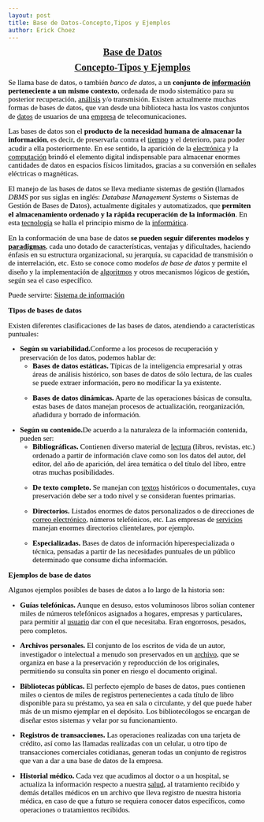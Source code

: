 ```yaml
---
layout: post
title: Base de Datos-Concepto,Tipos y Ejemplos
author: Erick Choez
---
```

<p style='margin-top:0cm;margin-right:0cm;margin-bottom:10.0pt;margin-left:0cm;line-height:115%;font-size:15px;font-family:"Calibri","sans-serif";text-align:center;'><strong><a href="https://concepto.de/base-de-datos/"><span style="font-size: 20px;">Base de Datos</span></a></strong></p>
<p style='margin-top:0cm;margin-right:0cm;margin-bottom:10.0pt;margin-left:0cm;line-height:115%;font-size:15px;font-family:"Calibri","sans-serif";text-align:center;'><span style="color:blue;text-decoration:underline;"><strong><a href="https://concepto.de/base-de-datos/"><span style="font-size: 20px;">Concepto-Tipos y Ejemplos</span></a></strong></span></p>
<p style='margin-top:0cm;margin-right:0cm;margin-bottom:10.0pt;margin-left:0cm;line-height:115%;font-size:15px;font-family:"Calibri","sans-serif";'><span style="color:black;">Se llama base de datos, o tambi&eacute;n <em>banco de datos</em>, a un <strong>conjunto de <a href="https://concepto.de/informacion/"><span style="color:black;text-decoration:none;">informaci&oacute;n</span></a> perteneciente a un mismo contexto</strong>, ordenada de modo sistem&aacute;tico para su posterior recuperaci&oacute;n, <a href="https://concepto.de/analisis-3/"><span style="color:black;text-decoration:none;">an&aacute;lisis</span></a> y/o transmisi&oacute;n. Existen actualmente muchas formas de bases de datos, que van desde una biblioteca hasta los vastos conjuntos de <a href="https://concepto.de/dato-en-informatica/"><span style="color:black;text-decoration:none;">datos</span></a> de usuarios de una <a href="https://concepto.de/empresa/"><span style="color:black;text-decoration:none;">empresa</span></a> de telecomunicaciones.</span></p>
<p style='margin-top:0cm;margin-right:0cm;margin-bottom:10.0pt;margin-left:0cm;line-height:115%;font-size:15px;font-family:"Calibri","sans-serif";'><span style="color:black;">Las bases de datos son el <strong>producto de la necesidad humana de almacenar la informaci&oacute;n</strong>, es decir, de preservarla contra el <a href="https://concepto.de/tiempo/"><span style="color:black;text-decoration:none;">tiempo</span></a> y el deterioro, para poder acudir a ella posteriormente. En ese sentido, la aparici&oacute;n de la <a href="https://concepto.de/electronica/"><span style="color:black;text-decoration:none;">electr&oacute;nica</span></a> y la <a href="https://concepto.de/computacion/"><span style="color:black;text-decoration:none;">computaci&oacute;n</span></a> brind&oacute; el elemento digital indispensable para almacenar enormes cantidades de datos en espacios f&iacute;sicos limitados, gracias a su conversi&oacute;n en se&ntilde;ales el&eacute;ctricas o magn&eacute;ticas.</span></p>
<p style='margin-top:0cm;margin-right:0cm;margin-bottom:10.0pt;margin-left:0cm;line-height:115%;font-size:15px;font-family:"Calibri","sans-serif";'><span style="color:black;">El manejo de las bases de datos se lleva mediante sistemas de gesti&oacute;n (llamados <em>DBMS</em> por sus siglas en ingl&eacute;s: <em>Database Management Systems</em> o Sistemas de Gesti&oacute;n de Bases de Datos), actualmente digitales y automatizados, que <strong>permiten el almacenamiento ordenado y la r&aacute;pida recuperaci&oacute;n de la informaci&oacute;n</strong>. En esta <a href="https://concepto.de/tecnologia/"><span style="color:black;text-decoration:none;">tecnolog&iacute;a</span></a> se halla el principio mismo de la <a href="https://concepto.de/informatica/"><span style="color:black;text-decoration:none;">inform&aacute;tica</span></a>.</span></p>
<p style='margin-top:0cm;margin-right:0cm;margin-bottom:10.0pt;margin-left:0cm;line-height:115%;font-size:15px;font-family:"Calibri","sans-serif";'><span style="color:black;">En la conformaci&oacute;n de una base de datos <strong>se pueden seguir diferentes modelos y <a href="https://concepto.de/que-es-paradigma/"><span style="color:black;text-decoration:none;">paradigmas</span></a></strong>, cada uno dotado de caracter&iacute;sticas, ventajas y dificultades, haciendo &eacute;nfasis en su estructura organizacional, su jerarqu&iacute;a, su capacidad de transmisi&oacute;n o de interrelaci&oacute;n, etc. Esto se conoce como <em>modelos de base de datos</em> y permite el dise&ntilde;o y la implementaci&oacute;n de <a href="https://concepto.de/algoritmo-en-informatica/"><span style="color:black;text-decoration:none;">algoritmos</span></a> y otros mecanismos l&oacute;gicos de gesti&oacute;n, seg&uacute;n sea el caso espec&iacute;fico.</span></p>
<p style='margin-top:0cm;margin-right:0cm;margin-bottom:10.0pt;margin-left:0cm;line-height:115%;font-size:15px;font-family:"Calibri","sans-serif";'><span style="color:black;">Puede servirte: <a href="https://concepto.de/sistema-de-informacion/"><span style="color:black;text-decoration:none;">Sistema de informaci&oacute;n</span></a></span></p>
<p style='margin-top:0cm;margin-right:0cm;margin-bottom:10.0pt;margin-left:0cm;line-height:115%;font-size:15px;font-family:"Calibri","sans-serif";'><strong><span style="color:black;">Tipos de bases de datos</span></strong></p>
<p style='margin-top:0cm;margin-right:0cm;margin-bottom:10.0pt;margin-left:0cm;line-height:115%;font-size:15px;font-family:"Calibri","sans-serif";'><span style="color:black;">Existen diferentes clasificaciones de las bases de datos, atendiendo a caracter&iacute;sticas puntuales:</span></p>
<ul style="margin-bottom:0cm;margin-top:0cm;" type="disc">
    <li style='margin-top:0cm;margin-right:0cm;margin-bottom:10.0pt;margin-left:0cm;line-height:115%;font-size:15px;font-family:"Calibri","sans-serif";color:black;'><strong>Seg&uacute;n su variabilidad.</strong>Conforme a los procesos de recuperaci&oacute;n y preservaci&oacute;n de los datos, podemos hablar de:<ul style="margin-bottom:0cm;margin-top:0cm;" type="circle">
            <li style='margin-top:0cm;margin-right:0cm;margin-bottom:10.0pt;margin-left:0cm;line-height:115%;font-size:15px;font-family:"Calibri","sans-serif";color:black;'><strong>Bases de datos est&aacute;ticas.</strong> T&iacute;picas de la inteligencia empresarial y otras &aacute;reas de an&aacute;lisis hist&oacute;rico, son bases de datos de s&oacute;lo lectura, de las cuales se puede extraer informaci&oacute;n, pero no modificar la ya existente.</li>
            <li style='margin-top:0cm;margin-right:0cm;margin-bottom:10.0pt;margin-left:0cm;line-height:115%;font-size:15px;font-family:"Calibri","sans-serif";color:black;'><strong>Bases de datos din&aacute;micas.</strong> Aparte de las operaciones b&aacute;sicas de consulta, estas bases de datos manejan procesos de actualizaci&oacute;n, reorganizaci&oacute;n, a&ntilde;adidura y borrado de informaci&oacute;n.</li>
        </ul>
    </li>
    <li style='margin-top:0cm;margin-right:0cm;margin-bottom:10.0pt;margin-left:0cm;line-height:115%;font-size:15px;font-family:"Calibri","sans-serif";color:black;'><strong>Seg&uacute;n su contenido.</strong>De acuerdo a la naturaleza de la informaci&oacute;n contenida, pueden ser:<ul style="margin-bottom:0cm;margin-top:0cm;" type="circle">
            <li style='margin-top:0cm;margin-right:0cm;margin-bottom:10.0pt;margin-left:0cm;line-height:115%;font-size:15px;font-family:"Calibri","sans-serif";color:black;'><strong>Bibliogr&aacute;ficas.</strong> Contienen diverso material de <a href="https://concepto.de/lectura/"><span style="color:black;text-decoration:none;">lectura</span></a> (libros, revistas, etc.) ordenado a partir de informaci&oacute;n clave como son los datos del autor, del editor, del a&ntilde;o de aparici&oacute;n, del &aacute;rea tem&aacute;tica o del t&iacute;tulo del libro, entre otras muchas posibilidades.</li>
            <li style='margin-top:0cm;margin-right:0cm;margin-bottom:10.0pt;margin-left:0cm;line-height:115%;font-size:15px;font-family:"Calibri","sans-serif";color:black;'><strong>De texto completo.</strong> Se manejan con <a href="https://concepto.de/texto/"><span style="color:black;text-decoration:none;">textos</span></a> hist&oacute;ricos o documentales, cuya preservaci&oacute;n debe ser a todo nivel y se consideran fuentes primarias.</li>
            <li style='margin-top:0cm;margin-right:0cm;margin-bottom:10.0pt;margin-left:0cm;line-height:115%;font-size:15px;font-family:"Calibri","sans-serif";color:black;'><strong>Directorios.</strong> Listados enormes de datos personalizados o de direcciones de <a href="https://concepto.de/correo-electronico/"><span style="color:black;text-decoration:none;">correo electr&oacute;nico</span></a>, n&uacute;meros telef&oacute;nicos, etc. Las empresas de <a href="https://concepto.de/servicio/"><span style="color:black;text-decoration:none;">servicios</span></a> manejan enormes directorios clientelares, por ejemplo.</li>
            <li style='margin-top:0cm;margin-right:0cm;margin-bottom:10.0pt;margin-left:0cm;line-height:115%;font-size:15px;font-family:"Calibri","sans-serif";color:black;'><strong>Especializadas.</strong> Bases de datos de informaci&oacute;n hiperespecializada o t&eacute;cnica, pensadas a partir de las necesidades puntuales de un p&uacute;blico determinado que consume dicha informaci&oacute;n.</li>
        </ul>
    </li>
</ul>
<p style='margin-top:0cm;margin-right:0cm;margin-bottom:10.0pt;margin-left:0cm;line-height:115%;font-size:15px;font-family:"Calibri","sans-serif";'><strong><span style="color:black;">Ejemplos de base de datos</span></strong></p>
<p style='margin-top:0cm;margin-right:0cm;margin-bottom:10.0pt;margin-left:0cm;line-height:115%;font-size:15px;font-family:"Calibri","sans-serif";'><span style="color:black;">Algunos ejemplos posibles de bases de datos a lo largo de la historia son:</span></p>
<ul style="margin-bottom:0cm;margin-top:0cm;" type="disc">
    <li style='margin-top:0cm;margin-right:0cm;margin-bottom:10.0pt;margin-left:0cm;line-height:115%;font-size:15px;font-family:"Calibri","sans-serif";color:black;'><strong>Gu&iacute;as telef&oacute;nicas.</strong> Aunque en desuso, estos voluminosos libros sol&iacute;an contener miles de n&uacute;meros telef&oacute;nicos asignados a hogares, empresas y particulares, para permitir al <a href="https://concepto.de/usuario/"><span style="color:black;text-decoration:none;">usuario</span></a> dar con el que necesitaba. Eran engorrosos, pesados, pero completos.</li>
    <li style='margin-top:0cm;margin-right:0cm;margin-bottom:10.0pt;margin-left:0cm;line-height:115%;font-size:15px;font-family:"Calibri","sans-serif";color:black;'><strong>Archivos personales.</strong> El conjunto de los escritos de vida de un autor, investigador o intelectual a menudo son preservados en un <a href="https://concepto.de/archivo/"><span style="color:black;text-decoration:none;">archivo</span></a>, que se organiza en base a la preservaci&oacute;n y reproducci&oacute;n de los originales, permitiendo su consulta sin poner en riesgo el documento original.</li>
    <li style='margin-top:0cm;margin-right:0cm;margin-bottom:10.0pt;margin-left:0cm;line-height:115%;font-size:15px;font-family:"Calibri","sans-serif";color:black;'><strong>Bibliotecas p&uacute;blicas.</strong> El perfecto ejemplo de bases de datos, pues contienen miles o cientos de miles de registros pertenecientes a cada t&iacute;tulo de libro disponible para su pr&eacute;stamo, ya sea en sala o circulante, y del que puede haber m&aacute;s de un mismo ejemplar en el dep&oacute;sito. Los bibliotec&oacute;logos se encargan de dise&ntilde;ar estos sistemas y velar por su funcionamiento.</li>
    <li style='margin-top:0cm;margin-right:0cm;margin-bottom:10.0pt;margin-left:0cm;line-height:115%;font-size:15px;font-family:"Calibri","sans-serif";color:black;'><strong>Registros de transacciones.</strong> Las operaciones realizadas con una tarjeta de cr&eacute;dito, as&iacute; como las llamadas realizadas con un celular, u otro tipo de transacciones comerciales cotidianas, generan todas un conjunto de registros que van a dar a una base de datos de la empresa.</li>
    <li style='margin-top:0cm;margin-right:0cm;margin-bottom:10.0pt;margin-left:0cm;line-height:115%;font-size:15px;font-family:"Calibri","sans-serif";color:black;'><strong>Historial m&eacute;dico.</strong> Cada vez que acudimos al doctor o a un hospital, se actualiza la informaci&oacute;n respecto a nuestra <a href="https://concepto.de/salud-segun-la-oms/"><span style="color:black;text-decoration:none;">salud</span></a>, al tratamiento recibido y dem&aacute;s detalles m&eacute;dicos en un archivo que lleva registro de nuestra historia m&eacute;dica, en caso de que a futuro se requiera conocer datos espec&iacute;ficos, como operaciones o tratamientos recibidos.</li>
</ul>
<p style='margin-top:0cm;margin-right:0cm;margin-bottom:10.0pt;margin-left:0cm;line-height:115%;font-size:15px;font-family:"Calibri","sans-serif";'><br>&nbsp;&nbsp;</p>
